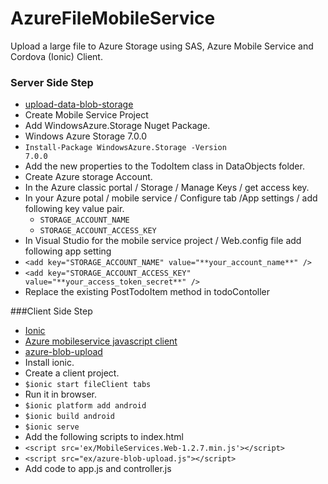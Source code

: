 # AzureFileMobileService
Upload a large file to Azure Storage using SAS, Azure Mobile Service and Cordova (Ionic) Client. 

### Server Side Step
* [upload-data-blob-storage](https://azure.microsoft.com/en-us/documentation/articles/mobile-services-dotnet-backend-windows-universal-dotnet-upload-data-blob-storage/)
* Create Mobile Service Project
* Add WindowsAzure.Storage Nuget Package.
 * Windows Azure Storage 7.0.0</li>
 * <code>Install-Package WindowsAzure.Storage -Version 7.0.0</code>
* Add the new properties to the TodoItem class in  DataObjects folder.
* Create Azure storage Account.</li>
* In the Azure classic portal / Storage / Manage Keys / get access key.
* In your Azure potal / mobile service / Configure tab /App settings / add following key value pair.
  * <Code>STORAGE_ACCOUNT_NAME</Code>
  * <Code>STORAGE_ACCOUNT_ACCESS_KEY</Code>
* In Visual Studio for the mobile service project /  Web.config file add following app setting
 * ` <add key="STORAGE_ACCOUNT_NAME" value="**your_account_name**" /> `
 * ` <add key="STORAGE_ACCOUNT_ACCESS_KEY" value="**your_access_token_secret**" /> `
* Replace the existing PostTodoItem method in todoContoller

###Client Side Step
* [Ionic](http://ionicframework.com/getting-started/)
* [Azure mobileservice javascript client](https://azure.microsoft.com/en-us/documentation/articles/mobile-services-html-how-to-use-client-library/)
* [azure-blob-upload](https://github.com/kinstephen/angular-azure-blob-upload/blob/master/azure-blob-upload.js)
* Install ionic.
* Create a client project.
 * <Code>$ionic start fileClient tabs</Code>
* Run it in browser.
 * <Code>$ionic platform add android</Code>
 * <Code>$ionic build android</Code> 
 * <Code>$ionic serve</Code>
* Add the following scripts to index.html
 * ` <script src='ex/MobileServices.Web-1.2.7.min.js'></script> `
 * ` <script src="ex/azure-blob-upload.js"></script> `
* Add code to  app.js and controller.js 
